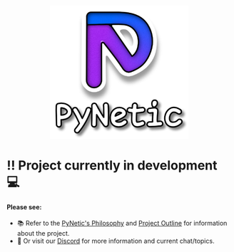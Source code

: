 <p align="center">
  <a href="https://github.com/Jabbey92/PyNetic">
    <img height="300" src="assets/icon & name.svg">
  </a>
</p>

# ‼️ Project currently in **development** 💻

#### Please see:

- 📚 Refer to the [PyNetic's Philosophy](Philosophy.md) and [Project Outline](Project%20Outline.md) for information about the project.
- 🔗 Or visit our [Discord](https://discord.gg/c8VYZnKWdY) for more information and current chat/topics.

<!--
# 🪄 Fascinatingly Simple

# 🔥 Blazingly fast development

-->

